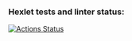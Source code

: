 ### Hexlet tests and linter status:
[![Actions Status](https://github.com/markkazakoff/backend-project-44/workflows/hexlet-check/badge.svg)](https://github.com/markkazakoff/backend-project-44/actions)